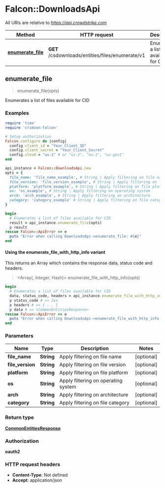 # Falcon::DownloadsApi

All URIs are relative to *https://api.crowdstrike.com*

| Method | HTTP request | Description |
| ------ | ------------ | ----------- |
| [**enumerate_file**](DownloadsApi.md#enumerate_file) | **GET** /csdownloads/entities/files/enumerate/v1 | Enumerates a list of files available for CID |


## enumerate_file

> <CommonEntitiesResponse> enumerate_file(opts)

Enumerates a list of files available for CID

### Examples

```ruby
require 'time'
require 'crimson-falcon'

# Setup authorization
Falcon.configure do |config|
  config.client_id = "Your_Client_ID"
  config.client_secret = "Your_Client_Secret"
  config.cloud = "us-1" # or "us-2", "eu-1", "us-gov1"
end

api_instance = Falcon::DownloadsApi.new
opts = {
  file_name: 'file_name_example', # String | Apply filtering on file name
  file_version: 'file_version_example', # String | Apply filtering on file version
  platform: 'platform_example', # String | Apply filtering on file platform
  os: 'os_example', # String | Apply filtering on operating system
  arch: 'arch_example', # String | Apply filtering on architecture
  category: 'category_example' # String | Apply filtering on file category
}

begin
  # Enumerates a list of files available for CID
  result = api_instance.enumerate_file(opts)
  p result
rescue Falcon::ApiError => e
  puts "Error when calling DownloadsApi->enumerate_file: #{e}"
end
```

#### Using the enumerate_file_with_http_info variant

This returns an Array which contains the response data, status code and headers.

> <Array(<CommonEntitiesResponse>, Integer, Hash)> enumerate_file_with_http_info(opts)

```ruby
begin
  # Enumerates a list of files available for CID
  data, status_code, headers = api_instance.enumerate_file_with_http_info(opts)
  p status_code # => 2xx
  p headers # => { ... }
  p data # => <CommonEntitiesResponse>
rescue Falcon::ApiError => e
  puts "Error when calling DownloadsApi->enumerate_file_with_http_info: #{e}"
end
```

### Parameters

| Name | Type | Description | Notes |
| ---- | ---- | ----------- | ----- |
| **file_name** | **String** | Apply filtering on file name | [optional] |
| **file_version** | **String** | Apply filtering on file version | [optional] |
| **platform** | **String** | Apply filtering on file platform | [optional] |
| **os** | **String** | Apply filtering on operating system | [optional] |
| **arch** | **String** | Apply filtering on architecture | [optional] |
| **category** | **String** | Apply filtering on file category | [optional] |

### Return type

[**CommonEntitiesResponse**](CommonEntitiesResponse.md)

### Authorization

**oauth2**

### HTTP request headers

- **Content-Type**: Not defined
- **Accept**: application/json

